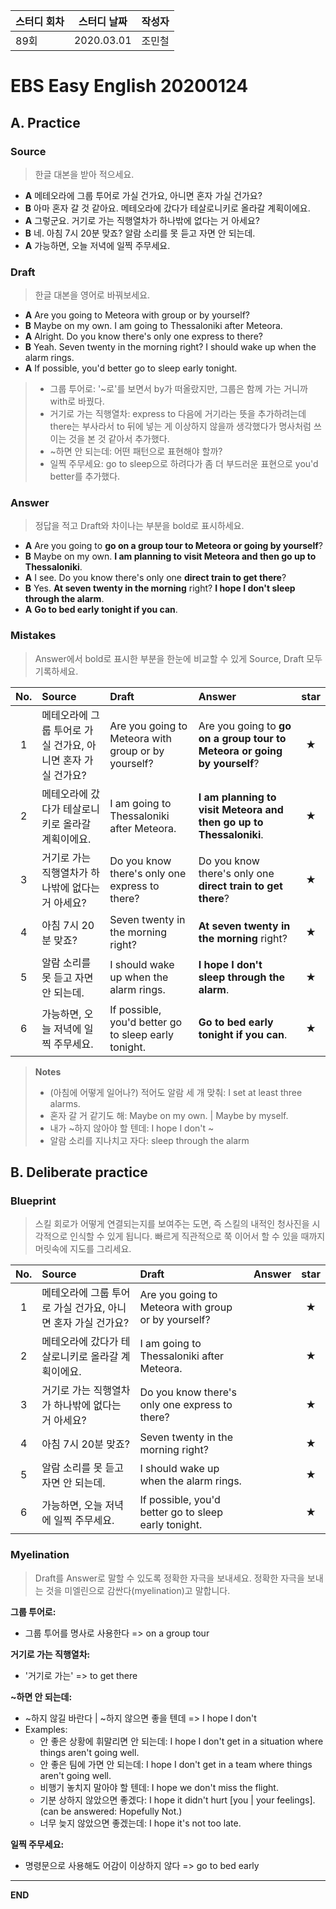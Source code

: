 **스터디 회차** | **스터디 날짜** | **작성자**
--- | --- | ---
89회 | 2020.03.01 | 조민철

# EBS Easy English 20200124

## A. Practice

### Source

> 한글 대본을 받아 적으세요.

* **A** 메테오라에 그룹 투어로 가실 건가요, 아니면 혼자 가실 건가요?
* **B** 아마 혼자 갈 것 같아요. 메테오라에 갔다가 테살로니키로 올라갈 계획이에요.
* **A** 그렇군요. 거기로 가는 직행열차가 하나밖에 없다는 거 아세요?
* **B** 네. 아침 7시 20분 맞죠? 알람 소리를 못 듣고 자면 안 되는데.
* **A** 가능하면, 오늘 저녁에 일찍 주무세요.

### Draft

> 한글 대본을 영어로 바꿔보세요.

* **A** Are you going to Meteora with group or by yourself?
* **B** Maybe on my own. I am going to Thessaloniki after Meteora.
* **A** Alright. Do you know there's only one express to there?
* **B** Yeah. Seven twenty in the morning right? I should wake up when the alarm rings.
* **A** If possible, you'd better go to sleep early tonight.

> * 그룹 투어로: '~로'를 보면서 by가 떠올랐지만, 그룹은 함께 가는 거니까 with로 바꿨다.
> * 거기로 가는 직행열차: express to 다음에 거기라는 뜻을 추가하려는데 there는 부사라서 to 뒤에 넣는 게 이상하지 않을까 생각했다가 명사처럼 쓰이는 것을 본 것 같아서 추가했다.
> * ~하면 안 되는데: 어떤 패턴으로 표현해야 할까?
> * 일찍 주무세요: go to sleep으로 하려다가 좀 더 부드러운 표현으로 you'd better를 추가했다.

### Answer

> 정답을 적고 Draft와 차이나는 부분을 bold로 표시하세요.

* **A** Are you going to **go on a group tour to Meteora or going by yourself**?
* **B** Maybe on my own. **I am planning to visit Meteora and then go up to Thessaloniki**.
* **A** I see. Do you know there's only one **direct train to get there**?
* **B** Yes. **At seven twenty in the morning** right? **I hope I don't sleep through the alarm**.
* **A** **Go to bed early tonight if you can**.

### Mistakes

> Answer에서 bold로 표시한 부분을 한눈에 비교할 수 있게 Source, Draft 모두 기록하세요.

| No. | Source | Draft | Answer | star |
| :---: | :--- | :--- | :--- | :---: |
| 1 | 메테오라에 그룹 투어로 가실 건가요, 아니면 혼자 가실 건가요? | Are you going to Meteora with group or by yourself? | Are you going to **go on a group tour to Meteora or going by yourself**? | ★ |
| 2 | 메테오라에 갔다가 테살로니키로 올라갈 계획이에요. | I am going to Thessaloniki after Meteora. | **I am planning to visit Meteora and then go up to Thessaloniki**. | ★ |
| 3 | 거기로 가는 직행열차가 하나밖에 없다는 거 아세요? | Do you know there's only one express to there? | Do you know there's only one **direct train to get there**? | ★ |
| 4 | 아침 7시 20분 맞죠? | Seven twenty in the morning right? | **At seven twenty in the morning** right? | ★ |
| 5 | 알람 소리를 못 듣고 자면 안 되는데. | I should wake up when the alarm rings. | **I hope I don't sleep through the alarm**. | ★ |
| 6 | 가능하면, 오늘 저녁에 일찍 주무세요. | If possible, you'd better go to sleep early tonight. | **Go to bed early tonight if you can**. | ★ |

> **Notes**
> * (아침에 어떻게 일어나?) 적어도 알람 세 개 맞춰: I set at least three alarms.
> * 혼자 갈 거 같기도 해: Maybe on my own. | Maybe by myself.
> * 내가 ~하지 않아야 할 텐데: I hope I don't ~
> * 알람 소리를 지나치고 자다: sleep through the alarm

## B. Deliberate practice

### Blueprint

> 스킬 회로가 어떻게 연결되는지를 보여주는 도면, 즉 스킬의 내적인 청사진을 시각적으로 인식할 수 있게 됩니다. 빠르게 직관적으로 쭉 이어서 할 수 있을 때까지 머릿속에 지도를 그리세요.

| No. | Source | Draft | Answer | star |
| :---: | :--- | :--- | :--- | :---: |
| 1 | 메테오라에 그룹 투어로 가실 건가요, 아니면 혼자 가실 건가요? | Are you going to Meteora with group or by yourself? |  | ★ |
| 2 | 메테오라에 갔다가 테살로니키로 올라갈 계획이에요. | I am going to Thessaloniki after Meteora. |  | ★ |
| 3 | 거기로 가는 직행열차가 하나밖에 없다는 거 아세요? | Do you know there's only one express to there? |  | ★ |
| 4 | 아침 7시 20분 맞죠? | Seven twenty in the morning right? |  | ★ |
| 5 | 알람 소리를 못 듣고 자면 안 되는데. | I should wake up when the alarm rings. |  | ★ |
| 6 | 가능하면, 오늘 저녁에 일찍 주무세요. | If possible, you'd better go to sleep early tonight. |  | ★ |

### Myelination

> Draft를 Answer로 말할 수 있도록 정확한 자극을 보내세요. 정확한 자극을 보내는 것을 미엘린으로 감싼다(myelination)고 말합니다.

**그룹 투어로:**

* 그룹 투어를 명사로 사용한다 => on a group tour

**거기로 가는 직행열차:**

* '거기로 가는' => to get there

**~하면 안 되는데:**

  * ~하지 않길 바란다 | ~하지 않으면 좋을 텐데 => I hope I don't
  * Examples:
    * 안 좋은 상황에 휘말리면 안 되는데: I hope I don't get in a situation where things aren't going well.
    * 안 좋은 팀에 가면 안 되는데: I hope I don't get in a team where things aren't going well.
    * 비행기 놓치지 말아야 할 텐데: I hope we don't miss the flight.
    * 기분 상하지 않았으면 좋겠다: I hope it didn't hurt [you | your feelings]. (can be answered: Hopefully Not.)
    * 너무 늦지 않았으면 좋겠는데: I hope it's not too late.

**일찍 주무세요:** 

* 명령문으로 사용해도 어감이 이상하지 않다 => go to bed early

---

**END**
